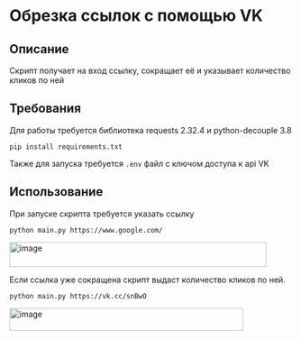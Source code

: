 # Обрезка ссылок с помощью VK

## Описание
Скрипт получает на вход ссылку, сокращает её и указывает количество кликов по ней
## Требования
Для работы требуется библиотека requests 2.32.4 и python-decouple 3.8
```
pip install requirements.txt
```
Также для запуска требуется `.env` файл с ключом доступа к api VK

## Использование
При запуске скрипта требуется указать ссылку 
```
python main.py https://www.google.com/
```
<img width="456" height="44" alt="image" src="https://github.com/user-attachments/assets/6096b887-dd44-4a3e-96ad-1165b617433d" />


Если ссылка уже сокращена скрипт выдаст количество кликов по ней.
```
python main.py https://vk.cc/snBwO
```
<img width="415" height="40" alt="image" src="https://github.com/user-attachments/assets/ca8c4d2e-2a48-4a4e-a7c9-36f7f47e7ed5" />



